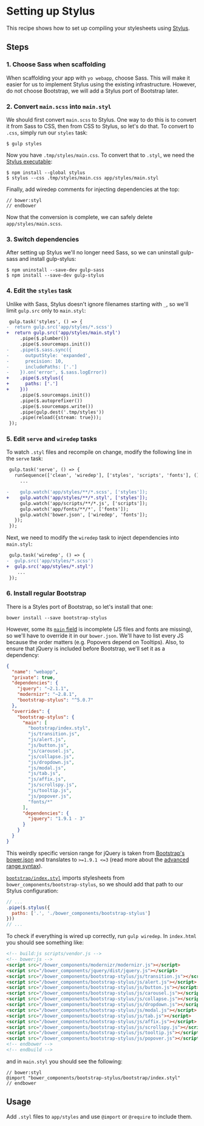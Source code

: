# Setting up Stylus

This recipe shows how to set up compiling your stylesheets using [Stylus](http://stylus-lang.com/).

## Steps

### 1. Choose Sass when scaffolding

When scaffolding your app with `yo webapp`, choose Sass. This will make it easier for us to implement Stylus using the existing infrastructure. However, do not choose Bootstrap, we will add a Stylus port of Bootstrap later.

### 2. Convert `main.scss` into `main.styl`

We should first convert `main.scss` to Stylus. One way to do this is to convert it from Sass to CSS, then from CSS to Stylus, so let's do that. To convert to `.css`, simply run our `styles` task:

```
$ gulp styles
```

Now you have `.tmp/styles/main.css`. To convert that to `.styl`, we need the [Stylus executable](http://stylus-lang.com/docs/executable.html):

```
$ npm install --global stylus
$ stylus --css .tmp/styles/main.css app/styles/main.styl
```

Finally, add wiredep comments for injecting dependencies at the top:

```styl
// bower:styl
// endbower
```

Now that the conversion is complete, we can safely delete `app/styles/main.scss`.

### 3. Switch dependencies

After setting up Stylus we'll no longer need Sass, so we can uninstall gulp-sass and install gulp-stylus:

```
$ npm uninstall --save-dev gulp-sass
$ npm install --save-dev gulp-stylus
```

### 4. Edit the `styles` task

Unlike with Sass, Stylus doesn't ignore filenames starting with `_`, so we'll limit `gulp.src` only to `main.styl`:

```diff
 gulp.task('styles', () => {
-  return gulp.src('app/styles/*.scss')
+  return gulp.src('app/styles/main.styl')
     .pipe($.plumber())
     .pipe($.sourcemaps.init())
-    .pipe($.sass.sync({
-      outputStyle: 'expanded',
-      precision: 10,
-      includePaths: ['.']
-    }).on('error', $.sass.logError))
+    .pipe($.stylus({
+      paths: ['.']
+    }))
     .pipe($.sourcemaps.init())
     .pipe($.autoprefixer())
     .pipe($.sourcemaps.write())
     .pipe(gulp.dest('.tmp/styles'))
     .pipe(reload({stream: true}));
 });
```

### 5. Edit `serve` and `wiredep` tasks

To watch `.styl` files and recompile on change, modify the following line in the `serve` task:

```diff
 gulp.task('serve', () => {
   runSequence(['clean', 'wiredep'], ['styles', 'scripts', 'fonts'], () => {
     ...

-    gulp.watch('app/styles/**/*.scss', ['styles']);
+    gulp.watch('app/styles/**/*.styl', ['styles']);
     gulp.watch('app/scripts/**/*.js', ['scripts']);
     gulp.watch('app/fonts/**/*', ['fonts']);
     gulp.watch('bower.json', ['wiredep', 'fonts']);
   });
 });
```

Next, we need to modify the `wiredep` task to inject dependencies into `main.styl`:

```diff
 gulp.task('wiredep', () => {
-  gulp.src('app/styles/*.scss')
+  gulp.src('app/styles/*.styl')
    ...
 });
```

### 6. Install regular Bootstrap

There is a Styles port of Bootstrap, so let's install that one:

```
bower install --save bootstrap-stylus
```

However, some its [`main` field](https://github.com/maxmx/bootstrap-stylus/blob/master/bower.json#L4) is incomplete (JS files and fonts are missing), so we'll have to override it in our `bower.json`. We'll have to list every JS because the order matters (e.g. Popovers depend on Tooltips). Also, to ensure that jQuery is included before Bootstrap, we'll set it as a dependency:

```json
{
  "name": "webapp",
  "private": true,
  "dependencies": {
    "jquery": "~2.1.1",
    "modernizr": "~2.8.1",
    "bootstrap-stylus": "^5.0.7"
  },
  "overrides": {
    "bootstrap-stylus": {
      "main": [
        "bootstrap/index.styl",
        "js/transition.js",
        "js/alert.js",
        "js/button.js",
        "js/carousel.js",
        "js/collapse.js",
        "js/dropdown.js",
        "js/modal.js",
        "js/tab.js",
        "js/affix.js",
        "js/scrollspy.js",
        "js/tooltip.js",
        "js/popover.js",
        "fonts/*"
      ],
      "dependencies": {
        "jquery": "1.9.1 - 3"
      }
    }
  }
}
```

This weirdly specific version range for jQuery is taken from [Bootstrap's bower.json](https://github.com/twbs/bootstrap/blob/v3.3.7/bower.json#L32) and translates to `>=1.9.1 <=3` (read more about the [advanced range syntax](https://github.com/npm/node-semver#advanced-range-syntax)).

[`bootstrap/index.styl`](https://github.com/maxmx/bootstrap-stylus/blob/master/bootstrap/index.styl) imports stylesheets from `bower_components/bootstrap-stylus`, so we should add that path to our Stylus configuration:

```js
// ...
.pipe($.stylus({
  paths: ['.', './bower_components/bootstrap-stylus']
}))
// ...
```

To check if everything is wired up correctly, run `gulp wiredep`. In `index.html` you should see something like:

```html
<!-- build:js scripts/vendor.js -->
<!-- bower:js -->
<script src="/bower_components/modernizr/modernizr.js"></script>
<script src="/bower_components/jquery/dist/jquery.js"></script>
<script src="/bower_components/bootstrap-stylus/js/transition.js"></script>
<script src="/bower_components/bootstrap-stylus/js/alert.js"></script>
<script src="/bower_components/bootstrap-stylus/js/button.js"></script>
<script src="/bower_components/bootstrap-stylus/js/carousel.js"></script>
<script src="/bower_components/bootstrap-stylus/js/collapse.js"></script>
<script src="/bower_components/bootstrap-stylus/js/dropdown.js"></script>
<script src="/bower_components/bootstrap-stylus/js/modal.js"></script>
<script src="/bower_components/bootstrap-stylus/js/tab.js"></script>
<script src="/bower_components/bootstrap-stylus/js/affix.js"></script>
<script src="/bower_components/bootstrap-stylus/js/scrollspy.js"></script>
<script src="/bower_components/bootstrap-stylus/js/tooltip.js"></script>
<script src="/bower_components/bootstrap-stylus/js/popover.js"></script>
<!-- endbower -->
<!-- endbuild -->
```

and in `main.styl` you should see the following:

```styl
// bower:styl
@import "bower_components/bootstrap-stylus/bootstrap/index.styl"
// endbower
```

## Usage

Add `.styl` files to `app/styles` and use `@import` or `@require` to include them.
